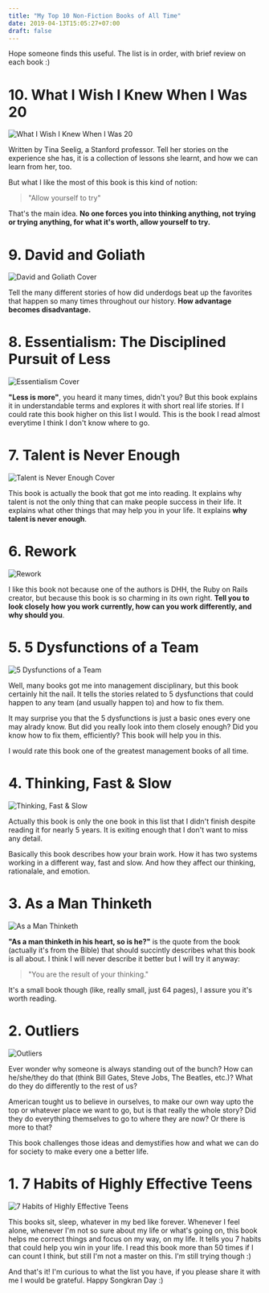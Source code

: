 ```yaml
---
title: "My Top 10 Non-Fiction Books of All Time"
date: 2019-04-13T15:05:27+07:00
draft: false
---
```


Hope someone finds this useful. The list is in order, with brief review on each book :)

# 10. What I Wish I Knew When I Was 20

![What I Wish I Knew When I Was 20](/img/book_what_i_wish_20.jpg)

Written by Tina Seelig, a Stanford professor. Tell her stories on the experience she has, it is a collection of lessons she learnt, and how we can learn from her, too.

But what I like the most of this book is this kind of notion:

> "Allow yourself to try"

That's the main idea. **No one forces you into thinking anything, not trying or trying anything, for what it's worth, allow yourself to try.**

# 9. David and Goliath

![David and Goliath Cover](/img/book_david_goliath.jpg)

Tell the many different stories of how did underdogs beat up the favorites that happen so many times throughout our history. **How advantage becomes disadvantage.**


# 8. Essentialism: The Disciplined Pursuit of Less
![Essentialism Cover](/img/book_essentialism.jpg)

**"Less is more"**, you heard it many times, didn't you? But this book explains it in understandable terms and explores it with short real life stories. If I could rate this book higher on this list I would. This is the book I read almost everytime I think I don't know where to go.

# 7. Talent is Never Enough

![Talent is Never Enough Cover](/img/book_talent_is_never_enough.jpg)

This book is actually the book that got me into reading. It explains why talent is not the only thing that can make people success in their life. It explains what other things that may help you in your life.  It explains **why talent is never enough**.

# 6. Rework

![Rework](/img/book_rework.jpg)

I like this book not because one of the authors is DHH, the Ruby on Rails creator, but because this book is so charming in its own right. **Tell you to look closely how you work currently, how can you work differently, and why should you**.

# 5. 5 Dysfunctions of a Team

![5 Dysfunctions of a Team](/img/book_5_dysfunctions_team.jpg)

Well, many books got me into management disciplinary, but this book certainly hit the nail. It tells the stories related to 5 dysfunctions that could happen to any team (and usually happen to) and how to fix them.

It may surprise you that the 5 dysfunctions is just a basic ones every one may alrady know. But did you really look into them closely enough? Did you know how to fix them, efficiently? This book will help you in this.

I would rate this book one of the greatest management books of all time.

# 4. Thinking, Fast & Slow

![Thinking, Fast & Slow](/img/book_thinking_fast_slow.jpg)

Actually this book is only the one book in this list that I didn't finish despite reading it for nearly 5 years. It is exiting enough that I don't want to miss any detail.

Basically this book describes how your brain work. How it has two systems working in a different way, fast and slow. And how they affect our thinking, rationalale, and emotion.


# 3. As a Man Thinketh

![As a Man Thinketh](/img/book_as_a_man_thinketh.jpg)

**"As a man thinketh in his heart, so is he?"** is the quote from the book (actually it's from the Bible) that should succintly describes what this book is all about. I think I will never describe it better but I will try it anyway:

> "You are the result of your thinking."

It's a small book though (like, really small, just 64 pages), I assure you it's worth reading.

# 2. Outliers

![Outliers](/img/book_outliers.jpg)

Ever wonder why someone is always standing out of the bunch? How can he/she/they do that (think Bill Gates, Steve Jobs, The Beatles, etc.)? What do they do differently to the rest of us?

American tought us to believe in ourselves, to make our own way upto the top or whatever place we want to go, but is that really the whole story? Did they do everything themselves to go to where they are now? Or there is more to that?

This book challenges those ideas and demystifies how and what we can do for society to make every one a better life.

# 1. 7 Habits of Highly Effective Teens

![7 Habits of Highly Effective Teens](/img/book_7_habits_teens.jpg)

This books sit, sleep, whatever in my bed like forever. Whenever I feel alone, whenever I'm not so sure about my life or what's going on, this book helps me correct things and focus on my way, on my life. It tells you 7 habits that could help you win in your life. I read this book more than 50 times if I can count I think, but still I'm not a master on this. I'm still trying though :)

And that's it! I'm curious to what the list you have, if you please share it with me I would be grateful. Happy Songkran Day :)
